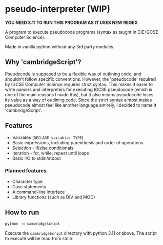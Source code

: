 # pseudo-interpreter (WIP)

**YOU NEED 3.11 TO RUN THIS PROGRAM AS IT USES NEW REGEX**

A program to execute pseudocode programs (syntax as taught in CiE IGCSE Computer Science).

Made in vanilla python without any 3rd party modules.

## Why 'cambridgeScript'?

Pseudocode is supposed to be a flexible way of outlining code, and shouldn't follow specific conventions. However, the 'pseudocode' required by IGCSE Computer Science requires strict syntax. This makes it easer to write parsers and interpreters for executing IGCSE pseudocode (which is one of the main reasons I made this), but it also means pseudocode loses its value as a way of outlining code. Since the strict syntax almost makes pseudocode almost feel like another language entirely, I decided to name it 'cambridgeScript'.

## Features

- Variables (`DECLARE variable: TYPE`)
- Basic expressions, including parenthesis and order of operations
- Selection - if/else conditionals
- Iteration - for, while, repeat until loops
- Basic I/O to stdin/stdout

### Planned features

- Character type
- Case statements
- A command-line interface
- Library functions (such as DIV and MOD)

## How to run

```sh
python -m cambridgeScript
```

Execute the `cambridgeScript` directory with python 3.11 or above. The script to execute will be read from stdin.

